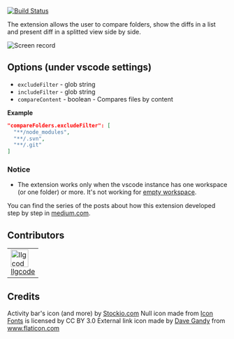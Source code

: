 [![Build Status](https://dev.azure.com/moshfeu-vscode/CompareFoldersExtension/_apis/build/status/moshfeu.vscode-compare-folders?branchName=master)](https://dev.azure.com/moshfeu-vscode/CompareFoldersExtension/_build/latest?definitionId=1&branchName=master)

The extension allows the user to compare folders, show the diffs in a list and present diff in a splitted view side by side.

![Screen record](https://user-images.githubusercontent.com/3723951/71845669-7ce67e80-30d1-11ea-8a66-54222a8c628f.gif)

## Options (under vscode settings)

- `excludeFilter` - glob string
- `includeFilter` - glob string
- `compareContent` - boolean - Compares files by content

**Example**

```json
"compareFolders.excludeFilter": [
  "**/node_modules",
  "**/.svn",
  "**/.git"
]
```

### Notice
- The extension works only when the vscode instance has one workspace (or one folder) or more. It's not working for [empty workspace](https://user-images.githubusercontent.com/3723951/70967746-d560c800-209f-11ea-8148-12c5251b00ea.png).

You can find the series of the posts about how this extension developed step by step in [medium.com](https://medium.com/@moshfeu/comparefolders-visual-studio-code-extension-journey-intro-b540a0539629?source=friends_link&sk=db37e1889766ccd8fe553958a12a8f69).

## Contributors

<table>
  <tr>
    <td>
      <a href="https://github.com/llgcode" target="_blank">
        <img width="40" height="40" src="https://avatars3.githubusercontent.com/u/524083?s=88&v=4" alt="llgcode">
        <div>
          llgcode
        </div>
      </a>
    </td>
  </tr>
</table>

## Credits
Activity bar's icon (and more) by [Stockio.com](https://www.stockio.com/free-icon/folders)
Null icon made from <a href="http://www.onlinewebfonts.com/icon">Icon Fonts</a> is licensed by CC BY 3.0
External link icon made by <a href="https://www.flaticon.com/authors/dave-gandy" title="Dave Gandy">Dave Gandy</a> from <a href="https://www.flaticon.com/" title="Flaticon">www.flaticon.com</a>